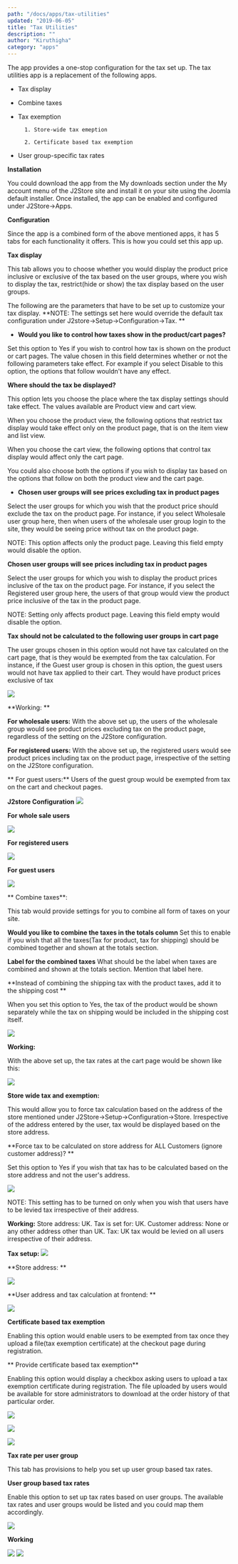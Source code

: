 ```yaml
---
path: "/docs/apps/tax-utilities"
updated: "2019-06-05"
title: "Tax Utilities"
description: ""
author: "Kiruthigha"
category: "apps"
---
```


The app provides a one-stop configuration for the tax set up.
The tax utilities app is a replacement of the following apps.

* Tax display
* Combine taxes
* Tax exemption

        1. Store-wide tax emeption

        2. Certificate based tax exemption 

* User group-specific tax rates 

**Installation**

You could download the app from the My downloads section under the My account menu of the J2Store site and install it on your site using the Joomla default installer.
Once installed, the app can be enabled and configured under J2Store->Apps.

**Configuration**

Since the app is a combined form of the above mentioned apps, it has 5 tabs for each functionality it offers.
This is how you could set this app up.

**Tax display**

This tab allows you to choose whether you would display the product price inclusive or exclusive of the tax based on the user groups, where you wish to display the tax, restrict(hide or show) the tax display based on the user groups.

The following are the parameters that have to be set up to customize your tax display.
**NOTE: The settings set here would override the default tax configuration under J2store->Setup->Configuration->Tax. **

* **Would you like to control how taxes show in the product/cart pages?**

Set this option to Yes if you wish to control how tax is shown on the product or cart pages. The value chosen in this  field determines whether or not the following parameters take effect.
For example if you select Disable to this option, the options that follow wouldn't have any effect.

**Where should the tax be displayed?**

This option lets you choose the place where the tax display settings should take effect. The values available are Product view and cart view.

When you choose the product view, the following options that restrict tax display would take effect only on the product page, that is on the item view and list view.

When you choose the cart view, the following options that control tax display would affect only the cart page.

You could also choose both the options if you wish to display tax based on the options that follow on both the product view and the cart page.

* **Chosen user groups will see prices excluding tax in product pages**

Select the user groups for which you wish that the product price should exclude the tax on the product page.
For instance, if you select  Wholesale user group here, then when users of the wholesale user group login to the site, they would be seeing price without tax on the product page.

NOTE: This option affects only the product page. Leaving this field empty would disable the option. 

**Chosen user groups will see prices including tax in product pages**

Select the user groups for which you wish to display the product prices inclusive of the tax on the product page.
For instance, if you select the Registered user group here, the users of that group would view the product price inclusive of the tax in the product page.

NOTE: Setting only affects product page. Leaving this field empty would disable the option.

**Tax should not be calculated to the following user groups in cart page**

The user groups chosen in this option would not have tax calculated on the cart page, that is they would be exempted from the tax calculation.
For instance, if the Guest user group is chosen in this option, the guest users would not have tax applied to their cart. 
They would have product prices exclusive of tax

![](https://raw.githubusercontent.com/j2store/doc-images/master//apps/tax-utilities/taxpage.png)

**Working: **

**For wholesale users:** With the above set up, the users of the wholesale group would see product prices excluding tax on the product page, regardless of the setting on the J2Store configuration.

**For registered users:** With the above set up, the registered users would see product prices including tax on the product page, irrespective of the setting on the J2Store configuration.

** For guest users:** Users of the guest group would be exempted from tax on the cart and checkout pages.

**J2store Configuration**
![](https://raw.githubusercontent.com/j2store/doc-images/master//apps/tax-utilities/j2storeconfiguration.png)

**For whole sale users**

![](https://raw.githubusercontent.com/j2store/doc-images/master//apps/tax-utilities/wholesaleusers.png)
	
**For registered users**

![](https://raw.githubusercontent.com/j2store/doc-images/master//apps/tax-utilities/registeredusers.png)

**For guest users**

![](https://raw.githubusercontent.com/j2store/doc-images/master//apps/tax-utilities/Guestusers.png)

** Combine taxes**:

This tab would provide settings for you to combine all form of taxes on your site.

**Would you like to combine the taxes in the totals column**
Set this to enable if you wish that all the taxes(Tax for product, tax for shipping) should be combined together and shown at the totals section.

**Label for the combined taxes**
What should be the label when taxes are combined and shown at the totals section. Mention that label here.

**Instead of combining the shipping tax with the product taxes, add it to the shipping cost **

When you set this option to Yes, the tax of the product would be shown separately while the tax on shipping would be included in the shipping cost itself.

![](https://raw.githubusercontent.com/j2store/doc-images/master//apps/tax-utilities/taxutilities.png)


**Working:**

With the above set up, the tax rates at the cart page would be shown like this:

![](https://raw.githubusercontent.com/j2store/doc-images/master//apps/tax-utilities/working.png)



**Store wide tax and exemption:**

This would allow you to force tax calculation based on the address of the store mentioned under J2Store->Setup->Configuration->Store.
Irrespective of the address entered by the user, tax would be displayed based on the store address.

**Force tax to be calculated on store address for ALL Customers (ignore customer address)? **

Set this option to Yes if you wish that tax has to be calculated based on the store address and not the user's address.

![](https://raw.githubusercontent.com/j2store/doc-images/master//apps/tax-utilities/App-tax-utilities.png)


NOTE: This setting has to be turned on only when you wish that users have to be levied tax irrespective of their address.

**Working:**
Store address: UK.
Tax is set for: UK.
Customer address: None or any other address other than UK.
Tax: UK tax would be levied on all users irrespective of their address.



**Tax setup:**
![](https://raw.githubusercontent.com/j2store/doc-images/master//apps/tax-utilities/taxsetup.png)

**Store address: **

![](https://raw.githubusercontent.com/j2store/doc-images/master//apps/tax-utilities/storeaddress.png)



**User address and tax calculation at frontend: **

![](https://raw.githubusercontent.com/j2store/doc-images/master//apps/tax-utilities/useraddressandtaxcalculation.png)

**Certificate based tax exemption**

 Enabling this option would enable users to be exempted from tax once they upload a file(tax exemption certificate) at the checkout page during registration.

** Provide certificate based tax exemption**

Enabling this option would display a checkbox asking users to upload a tax exemption certificate during registration.
The file uploaded by users would be available for store administrators to download at the order history of that particular order. 


![](https://raw.githubusercontent.com/j2store/doc-images/master//apps/tax-utilities/certifictaebasedtax.png)



![](https://raw.githubusercontent.com/j2store/doc-images/master//apps/tax-utilities/certicatebasedtax2.png)

![](https://raw.githubusercontent.com/j2store/doc-images/master//apps/tax-utilities/invoice.png)

**Tax rate per user group**

 This tab has provisions to help you set up user group based tax rates.

**User group based tax rates**

Enable this option to set up tax rates based on user groups.
The available tax rates and user groups would be listed  and you could map them accordingly.

![](https://raw.githubusercontent.com/j2store/doc-images/master//apps/tax-utilities/usergroupbasedtax.png)

**Working**

![](https://raw.githubusercontent.com/j2store/doc-images/master//apps/tax-utilities/usergroupbasedtaxworking.png)
![](https://raw.githubusercontent.com/j2store/doc-images/master//apps/tax-utilities/usergroupbasedtax2.png)
